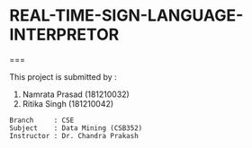# REAL-TIME-SIGN-LANGUAGE-INTERPRETOR
===

This project is submitted by :
1. Namrata Prasad (181210032)
2. Ritika Singh   (181210042)
```
Branch     : CSE
Subject    : Data Mining (CSB352)
Instructor : Dr. Chandra Prakash

```

